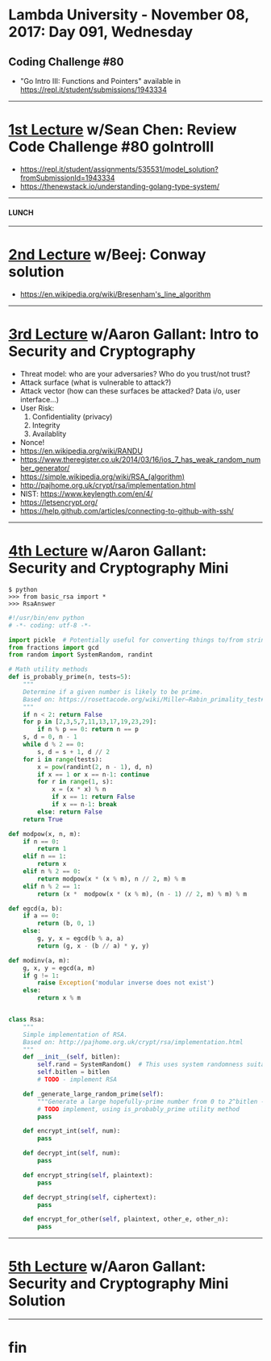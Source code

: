# Lambda University - November 08, 2017: Day 091, Wednesday
## Coding Challenge #80
- "Go Intro III: Functions and Pointers" available in https://repl.it/student/submissions/1943334
***
# [1st Lecture](https://youtu.be/mIhpRnLLhG0) w/Sean Chen: Review Code Challenge #80 goIntroIII
- https://repl.it/student/assignments/535531/model_solution?fromSubmissionId=1943334
- https://thenewstack.io/understanding-golang-type-system/

***
#### LUNCH
***
# [2nd Lecture](https://youtu.be/A7s_-yJ5lUA) w/Beej: Conway solution
- https://en.wikipedia.org/wiki/Bresenham's_line_algorithm

***
# [3rd Lecture](https://youtu.be/9rH571vvgnE) w/Aaron Gallant: Intro to Security and Cryptography
- Threat model: who are your adversaries? Who do you trust/not trust?
- Attack surface (what is vulnerable to attack?)
- Attack vector (how can these surfaces be attacked? Data i/o, user interface...)
- User Risk:
  1. Confidentiality (privacy)
  2. Integrity
  3. Availablity
- Nonce!
- https://en.wikipedia.org/wiki/RANDU
- https://www.theregister.co.uk/2014/03/16/ios_7_has_weak_random_number_generator/
- https://simple.wikipedia.org/wiki/RSA_(algorithm)
- http://pajhome.org.uk/crypt/rsa/implementation.html
- NIST: https://www.keylength.com/en/4/
- https://letsencrypt.org/
- https://help.github.com/articles/connecting-to-github-with-ssh/


***
# [4th Lecture](VIDEO_RECORDED_NOT_POSTED) w/Aaron Gallant: Security and Cryptography Mini
```
$ python
>>> from basic_rsa import *
>>> RsaAnswer
```

```py
#!/usr/bin/env python
# -*- coding: utf-8 -*-

import pickle  # Potentially useful for converting things to/from strings
from fractions import gcd
from random import SystemRandom, randint

# Math utility methods
def is_probably_prime(n, tests=5):
    """
    Determine if a given number is likely to be prime.
    Based on: https://rosettacode.org/wiki/Miller–Rabin_primality_test#Python
    """
    if n < 2: return False
    for p in [2,3,5,7,11,13,17,19,23,29]:
        if n % p == 0: return n == p
    s, d = 0, n - 1
    while d % 2 == 0:
        s, d = s + 1, d // 2
    for i in range(tests):
        x = pow(randint(2, n - 1), d, n)
        if x == 1 or x == n-1: continue
        for r in range(1, s):
            x = (x * x) % n
            if x == 1: return False
            if x == n-1: break
        else: return False
    return True

def modpow(x, n, m):
    if n == 0:
        return 1
    elif n == 1:
        return x
    elif n % 2 == 0:
        return modpow(x * (x % m), n // 2, m) % m
    elif n % 2 == 1:
        return (x *  modpow(x * (x % m), (n - 1) // 2, m) % m) % m

def egcd(a, b):
    if a == 0:
        return (b, 0, 1)
    else:
        g, y, x = egcd(b % a, a)
        return (g, x - (b // a) * y, y)

def modinv(a, m):
    g, x, y = egcd(a, m)
    if g != 1:
        raise Exception('modular inverse does not exist')
    else:
        return x % m


class Rsa:
    """
    Simple implementation of RSA.
    Based on: http://pajhome.org.uk/crypt/rsa/implementation.html
    """
    def __init__(self, bitlen):
        self.rand = SystemRandom()  # This uses system randomness suitable for crypto
        self.bitlen = bitlen
        # TODO - implement RSA

    def _generate_large_random_prime(self):
        """Generate a large hopefully-prime number from 0 to 2^bitlen - 1"""
        # TODO implement, using is_probably_prime utility method
        pass

    def encrypt_int(self, num):
        pass

    def decrypt_int(self, num):
        pass

    def encrypt_string(self, plaintext):
        pass

    def decrypt_string(self, ciphertext):
        pass

    def encrypt_for_other(self, plaintext, other_e, other_n):
        pass
```

***
# [5th Lecture](VIDEO_RECORDED_NOT_POSTED) w/Aaron Gallant: Security and Cryptography Mini Solution
***
# fin
